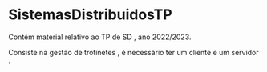 # SistemasDistribuidosTP
Contém material relativo ao TP de SD , ano 2022/2023.

Consiste na gestão de trotinetes , é necessário ter um cliente e um servidor .
